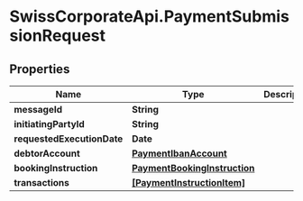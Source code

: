 # SwissCorporateApi.PaymentSubmissionRequest

## Properties
Name | Type | Description | Notes
------------ | ------------- | ------------- | -------------
**messageId** | **String** |  | 
**initiatingPartyId** | **String** |  | 
**requestedExecutionDate** | **Date** |  | 
**debtorAccount** | [**PaymentIbanAccount**](PaymentIbanAccount.md) |  | 
**bookingInstruction** | [**PaymentBookingInstruction**](PaymentBookingInstruction.md) |  | 
**transactions** | [**[PaymentInstructionItem]**](PaymentInstructionItem.md) |  | 


